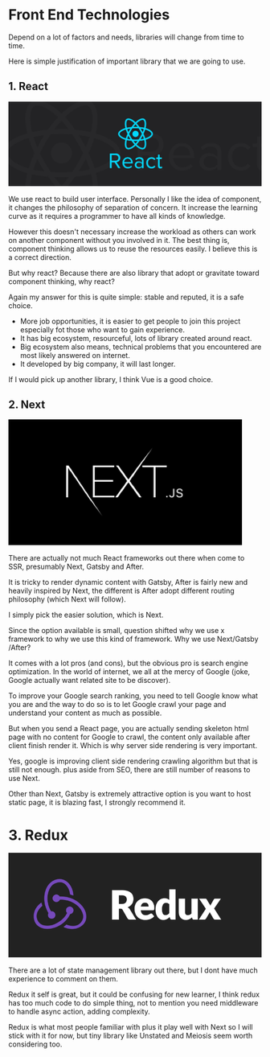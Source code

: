 # Front End Technologies

Depend on a lot of factors and needs, libraries will change from time to time.

Here is simple justification of important library that we are going to use.

## 1. React

![](./img/1.jpeg?raw=true)

We use react to build user interface. Personally I like the idea of component, it changes the philosophy of separation of concern. It increase the learning curve as it requires a programmer to have all kinds of knowledge.

However this doesn't necessary increase the workload as others can work on another component without you involved in it. The best thing is, component thinking allows us to reuse the resources easily. I believe this is a correct direction.

But why react? Because there are also library that adopt or gravitate toward component thinking, why react?

Again my answer for this is quite simple: stable and reputed, it is a safe choice.

- More job opportunities, it is easier to get people to join this project especially fot those who want to gain experience.
- It has big ecosystem, resourceful, lots of library created around react.
- Big ecosystem also means, technical problems that you encountered are most likely answered on internet.
- It developed by big company, it will last longer.

If I would pick up another library, I think Vue is a good choice.

## 2. Next

![](./img/2.png?raw=true)

There are actually not much React frameworks out there when come to SSR, presumably Next, Gatsby and After.

It is tricky to render dynamic content with Gatsby, After is fairly new and heavily inspired by Next, the different is After adopt different routing philosophy (which Next will follow).

I simply pick the easier solution, which is Next.

Since the option available is small, question shifted why we use x framework to why we use this kind of framework. Why we use Next/Gatsby /After?

It comes with a lot pros (and cons), but the obvious pro is search engine optimization. In the world of internet, we all at the mercy of Google (joke, Google actually want related site to be discover).

To improve your Google search ranking, you need to tell Google know what you are and the way to do so is to let Google crawl your page and understand your content as much as possible.

But when you send a React page, you are actually sending skeleton html page with no content for Google to crawl, the content only available after client finish render it. Which is why server side rendering is very important.

Yes, google is improving client side rendering crawling algorithm but that is still not enough. plus aside from SEO, there are still number of reasons to use Next.

Other than Next, Gatsby is extremely attractive option is you want to host static page, it is blazing fast, I strongly recommend it.

# 3. Redux

![](./img/3.png?)

There are a lot of state management library out there, but I dont have much experience to comment on them.

Redux it self is great, but it could be confusing for new learner, I think redux has too much code to do simple thing, not to mention you need middleware to handle async action, adding complexity.

Redux is what most people familiar with plus it play well with Next so I will stick with it for now, but tiny library like Unstated and Meiosis seem worth considering too.

